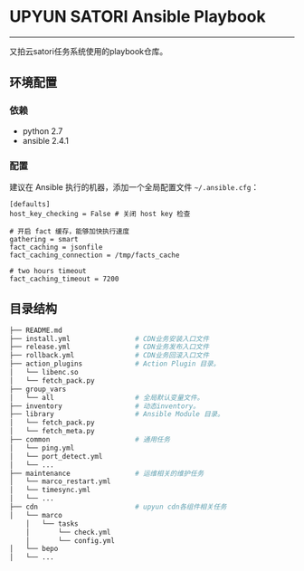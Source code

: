 # UPYUN SATORI Ansible Playbook
------
又拍云satori任务系统使用的playbook仓库。

## 环境配置

### 依赖

 - python 2.7
 - ansible 2.4.1

### 配置
建议在 Ansible 执行的机器，添加一个全局配置文件 `~/.ansible.cfg`：
```
[defaults]
host_key_checking = False # 关闭 host key 检查

# 开启 fact 缓存，能够加快执行速度
gathering = smart
fact_caching = jsonfile
fact_caching_connection = /tmp/facts_cache

# two hours timeout
fact_caching_timeout = 7200
```

## 目录结构
```bash
├── README.md
├── install.yml                # CDN业务安装入口文件
├── release.yml                # CDN业务发布入口文件
├── rollback.yml               # CDN业务回滚入口文件
├── action_plugins             # Action Plugin 目录。
│   └── libenc.so
│   └── fetch_pack.py
├── group_vars
│   └── all                    # 全局默认变量文件。
├── inventory                  # 动态inventory。
├── library                    # Ansible Module 目录。
│   └── fetch_pack.py
│   └── fetch_meta.py
├── common                     # 通用任务
│   └── ping.yml
│   └── port_detect.yml
│   └── ...
├── maintenance                # 运维相关的维护任务
│   └── marco_restart.yml
│   └── timesync.yml
│   └── ...
├── cdn                        # upyun cdn各组件相关任务
│   └── marco
    │   └── tasks
    │       └── check.yml
    │       └── config.yml
│   └── bepo
│   └── ...
```
